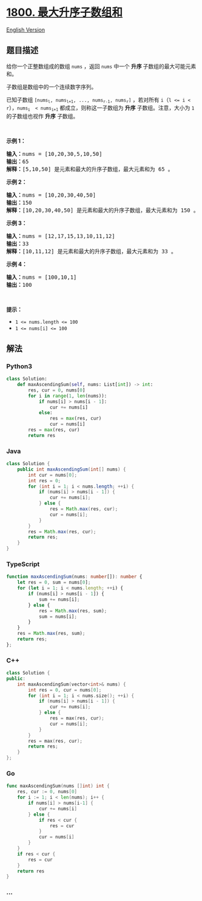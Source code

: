 # [1800. 最大升序子数组和](https://leetcode-cn.com/problems/maximum-ascending-subarray-sum)

[English Version](https://github.com/yanglr/leetcode-ac/blob/master/assets/1800-1899/1800.Maximum%20Ascending%20Subarray%20Sum/README_EN.md)

## 题目描述

<!-- 这里写题目描述 -->

<p>给你一个正整数组成的数组 <code>nums</code> ，返回 <code>nums</code> 中一个 <strong>升序 </strong>子数组的最大可能元素和。</p>

<p>子数组是数组中的一个连续数字序列。</p>

<p>已知子数组 <code>[nums<sub>l</sub>, nums<sub>l+1</sub>, ..., nums<sub>r-1</sub>, nums<sub>r</sub>]</code> ，若对所有 <code>i</code>（<code>l <= i < r</code>），<code>nums<sub>i </sub> < nums<sub>i+1</sub></code> 都成立，则称这一子数组为 <strong>升序</strong> 子数组。注意，大小为 <code>1</code> 的子数组也视作 <strong>升序</strong> 子数组。</p>

<p> </p>

<p><strong>示例 1：</strong></p>

<pre>
<strong>输入：</strong>nums = [10,20,30,5,10,50]
<strong>输出：</strong>65
<strong>解释：</strong>[5,10,50] 是元素和最大的升序子数组，最大元素和为 65 。
</pre>

<p><strong>示例 2：</strong></p>

<pre>
<strong>输入：</strong>nums = [10,20,30,40,50]
<strong>输出：</strong>150
<strong>解释：</strong>[10,20,30,40,50] 是元素和最大的升序子数组，最大元素和为 150 。 
</pre>

<p><strong>示例 3：</strong></p>

<pre>
<strong>输入：</strong>nums = [12,17,15,13,10,11,12]
<strong>输出：</strong>33
<strong>解释：</strong>[10,11,12] 是元素和最大的升序子数组，最大元素和为 33 。 
</pre>

<p><strong>示例 4：</strong></p>

<pre>
<strong>输入：</strong>nums = [100,10,1]
<strong>输出：</strong>100
</pre>

<p> </p>

<p><strong>提示：</strong></p>

<ul>
	<li><code>1 <= nums.length <= 100</code></li>
	<li><code>1 <= nums[i] <= 100</code></li>
</ul>

## 解法

<!-- 这里可写通用的实现逻辑 -->

<!-- tabs:start -->

### **Python3**

<!-- 这里可写当前语言的特殊实现逻辑 -->

```python
class Solution:
    def maxAscendingSum(self, nums: List[int]) -> int:
        res, cur = 0, nums[0]
        for i in range(1, len(nums)):
            if nums[i] > nums[i - 1]:
                cur += nums[i]
            else:
                res = max(res, cur)
                cur = nums[i]
        res = max(res, cur)
        return res
```

### **Java**

<!-- 这里可写当前语言的特殊实现逻辑 -->

```java
class Solution {
    public int maxAscendingSum(int[] nums) {
        int cur = nums[0];
        int res = 0;
        for (int i = 1; i < nums.length; ++i) {
            if (nums[i] > nums[i - 1]) {
                cur += nums[i];
            } else {
                res = Math.max(res, cur);
                cur = nums[i];
            }
        }
        res = Math.max(res, cur);
        return res;
    }
}
```

### **TypeScript**

```ts
function maxAscendingSum(nums: number[]): number {
    let res = 0, sum = nums[0];
    for (let i = 1; i < nums.length; ++i) {
        if (nums[i] > nums[i - 1]) {
            sum += nums[i];
        } else {
            res = Math.max(res, sum);
            sum = nums[i];
        }
    }
    res = Math.max(res, sum);
    return res;
};
```

### **C++**

```cpp
class Solution {
public:
    int maxAscendingSum(vector<int>& nums) {
        int res = 0, cur = nums[0];
        for (int i = 1; i < nums.size(); ++i) {
            if (nums[i] > nums[i - 1]) {
                cur += nums[i];
            } else {
                res = max(res, cur);
                cur = nums[i];
            }
        }
        res = max(res, cur);
        return res;
    }
};
```

### **Go**

```go
func maxAscendingSum(nums []int) int {
	res, cur := 0, nums[0]
	for i := 1; i < len(nums); i++ {
		if nums[i] > nums[i-1] {
			cur += nums[i]
		} else {
			if res < cur {
				res = cur
			}
			cur = nums[i]
		}
	}
	if res < cur {
		res = cur
	}
	return res
}
```

### **...**

```

```

<!-- tabs:end -->

